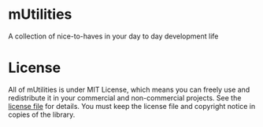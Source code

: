 # mUtilities
A collection of nice-to-haves in your day to day development life

# License
All of mUtilities is under MIT License, which means you can freely use and redistribute it in your commercial and non-commercial projects. See the [license file](https://github.com/FGH21marha/mUtilities/blob/main/LICENSE) for details. You must keep the license file and copyright notice in copies of the library.
